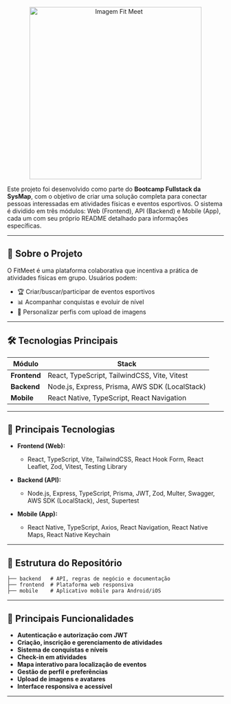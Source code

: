 <p align="center">
  <img src="https://asset.cloudinary.com/dvy2e8yoz/873d7af0dffbcdd824695774892d3822" alt="Imagem Fit Meet" width="400" />
</p>

Este projeto foi desenvolvido como parte do **Bootcamp Fullstack da SysMap**, com o objetivo de criar uma solução completa para conectar pessoas interessadas em atividades físicas e eventos esportivos. O sistema é dividido em três módulos: Web (Frontend), API (Backend) e Mobile (App), cada um com seu próprio README detalhado para informações específicas.

---

## 📌 Sobre o Projeto

O FitMeet é uma plataforma colaborativa que incentiva a prática de atividades físicas em grupo. Usuários podem:
- 🏆 Criar/buscar/participar de eventos esportivos  
- 📊 Acompanhar conquistas e evoluir de nível  
- 🎨 Personalizar perfis com upload de imagens  

---

## 🛠️ Tecnologias Principais

| Módulo       | Stack                                                                 |
|--------------|-----------------------------------------------------------------------|
| **Frontend** | React, TypeScript, TailwindCSS, Vite, Vitest                        |
| **Backend**  | Node.js, Express, Prisma, AWS SDK (LocalStack)                       |
| **Mobile**   | React Native, TypeScript, React Navigation            
---

## 🚀 Principais Tecnologias

- **Frontend (Web):**
  - React, TypeScript, Vite, TailwindCSS, React Hook Form, React Leaflet, Zod, Vitest, Testing Library

- **Backend (API):**
  - Node.js, Express, TypeScript, Prisma, JWT, Zod, Multer, Swagger, AWS SDK (LocalStack), Jest, Supertest

- **Mobile (App):**
  - React Native, TypeScript, Axios, React Navigation, React Native Maps, React Native Keychain

---

## 📂 Estrutura do Repositório

```
├── backend   # API, regras de negócio e documentação
├── frontend  # Plataforma web responsiva
├── mobile    # Aplicativo mobile para Android/iOS
```

---

## 🌟 Principais Funcionalidades 

- **Autenticação e autorização com JWT**
- **Criação, inscrição e gerenciamento de atividades**
- **Sistema de conquistas e níveis**
- **Check-in em atividades**
- **Mapa interativo para localização de eventos**
- **Gestão de perfil e preferências**
- **Upload de imagens e avatares**
- **Interface responsiva e acessível**

---
